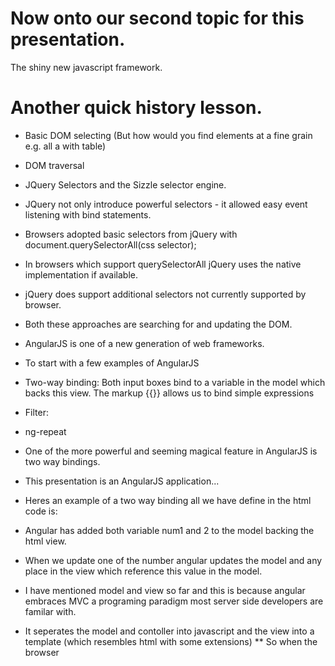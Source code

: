 # Now onto our second topic for this presentation.
The shiny new javascript framework.

# Another quick history lesson.
* Basic DOM selecting (But how would you find elements at a fine grain e.g. all a with table)
* DOM traversal
* JQuery Selectors and the Sizzle selector engine.
* JQuery not only introduce powerful selectors - it allowed easy event listening with bind statements.
* Browsers adopted basic selectors from jQuery with document.querySelectorAll(css selector);
* In browsers which support querySelectorAll jQuery uses the native implementation if available.
* jQuery does support additional selectors not currently supported by browser.
* Both these approaches are searching for and updating the DOM.

* AngularJS is one of a new generation of web frameworks.
* To start with a few examples of AngularJS
- Two-way binding:
  Both input boxes bind to a variable in the model which backs this view.
  The markup {{}} allows us to bind simple expressions

- Filter:


- ng-repeat



* One of the more powerful and seeming magical feature in AngularJS is two way bindings.
* This presentation is an AngularJS application... 
* Heres an example of a two way binding all we have define in the html code is:
* Angular has added both variable num1 and 2 to the model backing the html view.
* When we update one of the number angular updates the model and any place in the view which reference this value in the model.
* I have mentioned model and view so far and this is because angular embraces MVC a programing paradigm most server side developers are familar with.

* It seperates the model and contoller into javascript and the view into a template (which resembles html with some extensions)
** So when the browser 

